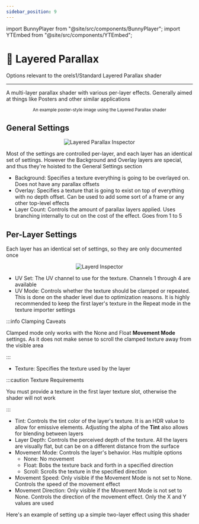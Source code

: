 ```yaml
---
sidebar_position: 9
---
```


import BunnyPlayer from "@site/src/components/BunnyPlayer";
import YTEmbed from "@site/src/components/YTEmbed";

# 📜 Layered Parallax

Options relevant to the orels1/Standard Layered Parallax shader

-----

A multi-layer parallax shader with various per-layer effects. Generally aimed at things like Posters and other similar applications

<BunnyPlayer videoId="1c3f40e1-eacf-49d8-abb0-91bc8d70e6d5" />

<p align="center">
  <small>
    An example poster-style image using the Layered Parallax shader
  </small>
</p>

## General Settings

<p align="center">
  <img alt="Layered Parallax Inspector"  src="/img/docs/orl-standard/layered-parallax/layered-parallax-inspector.png" />
</p>

Most of the settings are controlled per-layer, and each layer has an identical set of settings. However the Background and Overlay layers are special, and thus they're hoisted to the General Settings section

- Background: Specifies a texture everything is going to be overlayed on. Does not have any parallax offsets
- Overlay: Specifies a texture that is going to exist on top of everything with no depth offset. Can be used to add some sort of a frame or any other top-level effects
- Layer Count: Controls the amount of parallax layers applied. Uses branching internally to cut on the cost of the effect. Goes from 1 to 5

## Per-Layer Settings

Each layer has an identical set of settings, so they are only documented once

<p align="center">
  <img alt="Layerd Inspector"  src="/img/docs/orl-standard/layered-parallax/layered-parallax-layer.png" />
</p>

- UV Set: The UV channel to use for the texture. Channels 1 through 4 are available
- UV Mode: Controls whether the texture should be clamped or repeated. This is done on the shader level due to optimization reasons. It is highly recommended to keep the first layer's texture in the Repeat mode in the texture importer settings

:::info Clamping Caveats

Clamped mode only works with the None and Float **Movement Mode** settings. As it does not make sense to scroll the clamped texture away from the visible area

:::

- Texture: Specifies the texture used by the layer

:::caution Texture Requirements

You must provide a texture in the first layer texture slot, otherwise the shader will not work

:::

- Tint: Controls the tint color of the layer's texture. It is an HDR value to allow for emissive elements. Adjusting the alpha of the **Tint** also allows for blending between layers
- Layer Depth: Controls the perceived depth of the texture. All the layers are visually flat, but can be on a different distance from the surface
- Movement Mode: Controls the layer's behavior. Has multiple options
  - None: No movement
  - Float: Bobs the texture back and forth in a specified direction
  - Scroll: Scrolls the texture in the specified direction
- Movement Speed: Only visible if the Movement Mode is not set to None. Controls the speed of the movement effect
- Movement Direction: Only visible if the Movement Mode is not set to None. Controls the direction of the movement effect. Only the X and Y values are used

Here's an example of setting up a simple two-layer effect using this shader

<YTEmbed videoId="QtR4JdnCNg0" />
